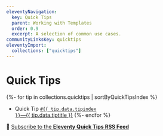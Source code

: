 ```yaml
---
eleventyNavigation:
  key: Quick Tips
  parent: Working with Templates
  order: 0.9
  excerpt: A selection of common use cases.
communityLinksKey: quicktips
eleventyImport:
  collections: ["quicktips"]
---
```


# Quick Tips

{%- for tip in collections.quicktips | sortByQuickTipsIndex %}
- Quick Tip <a href="{{ tip.url }}"><code>#{{ tip.data.tipindex }}</code>—{{ tip.data.tiptitle }}</a>
{%- endfor %}

📢 [Subscribe to the **Eleventy Quick Tips RSS Feed**](/docs/quicktips/feed.xml)
